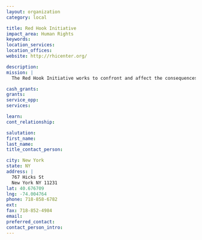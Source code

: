 ```yaml
---
layout: organization
category: local

title: Red Hook Initiative
impact_area: Human Rights
keywords: 
location_services: 
location_offices: 
website: http://rhicenter.org/

description: 
mission: |
  The Red Hook Initiative works to confront and affect the consequences of intergenerational poverty through an approach that offers support in education, employment, health and community development. We believe that social change comes from within individuals. The momentum to improve the quality of life for Red Hook's residents - as well as the community at large - must come from the people living in the community. Currently over 95% of our employees live in the Red Hook Houses. We are creating a unique model for social change.

cash_grants: 
grants: 
service_opp: 
services: 

learn: 
cont_relationship: 

salutation: 
first_name: 
last_name: 
title_contact_person: 

city: New York
state: NY
address: |
  767 Hicks St  
  New York NY 11231
lat: 40.676709
lng: -74.004764
phone: 718-858-6782
ext: 
fax: 718-852-4984
email: 
preferred_contact: 
contact_person_intro: 
---
```


